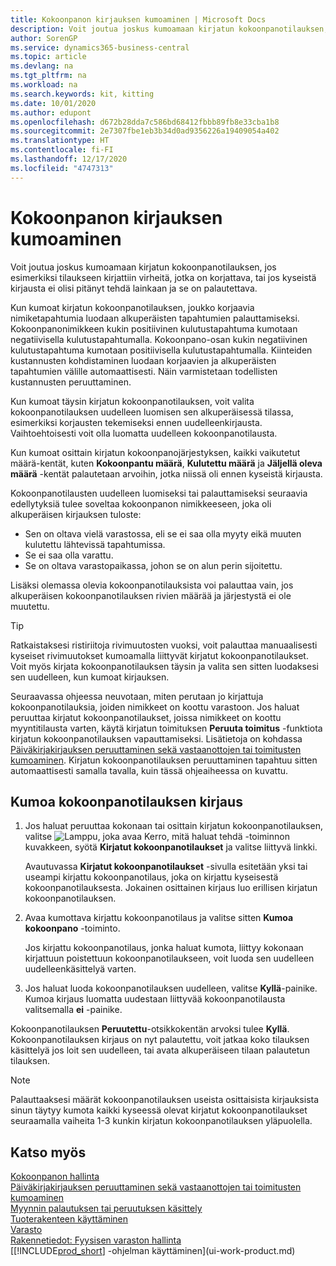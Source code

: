 ```yaml
---
title: Kokoonpanon kirjauksen kumoaminen | Microsoft Docs
description: Voit joutua joskus kumoamaan kirjatun kokoonpanotilauksen, jos esimerkiksi tilaukseen kirjattiin virheitä, jotka on korjattava, tai jos kyseistä kirjausta ei olisi pitänyt tehdä lainkaan ja se on palautettava.
author: SorenGP
ms.service: dynamics365-business-central
ms.topic: article
ms.devlang: na
ms.tgt_pltfrm: na
ms.workload: na
ms.search.keywords: kit, kitting
ms.date: 10/01/2020
ms.author: edupont
ms.openlocfilehash: d672b28dda7c586bd68412fbbb89fb8e33cba1b8
ms.sourcegitcommit: 2e7307fbe1eb3b34d0ad9356226a19409054a402
ms.translationtype: HT
ms.contentlocale: fi-FI
ms.lasthandoff: 12/17/2020
ms.locfileid: "4747313"
---
```

# <a name="undo-assembly-posting"></a>Kokoonpanon kirjauksen kumoaminen
Voit joutua joskus kumoamaan kirjatun kokoonpanotilauksen, jos esimerkiksi tilaukseen kirjattiin virheitä, jotka on korjattava, tai jos kyseistä kirjausta ei olisi pitänyt tehdä lainkaan ja se on palautettava.

Kun kumoat kirjatun kokoonpanotilauksen, joukko korjaavia nimiketapahtumia luodaan alkuperäisten tapahtumien palauttamiseksi. Kokoonpanonimikkeen kukin positiivinen kulutustapahtuma kumotaan negatiivisella kulutustapahtumalla. Kokoonpano-osan kukin negatiivinen kulutustapahtuma kumotaan positiivisella kulutustapahtumalla. Kiinteiden kustannusten kohdistaminen luodaan korjaavien ja alkuperäisten tapahtumien välille automaattisesti. Näin varmistetaan todellisten kustannusten peruuttaminen.  

Kun kumoat täysin kirjatun kokoonpanotilauksen, voit valita kokoonpanotilauksen uudelleen luomisen sen alkuperäisessä tilassa, esimerkiksi korjausten tekemiseksi ennen uudelleenkirjausta. Vaihtoehtoisesti voit olla luomatta uudelleen kokoonpanotilausta.  

Kun kumoat osittain kirjatun kokoonpanojärjestyksen, kaikki vaikutetut määrä-kentät, kuten **Kokoonpantu määrä**, **Kulutettu määrä** ja **Jäljellä oleva määrä** -kentät palautetaan arvoihin, jotka niissä oli ennen kyseistä kirjausta.  

Kokoonpanotilausten uudelleen luomiseksi tai palauttamiseksi seuraavia edellytyksiä tulee soveltaa kokoonpanon nimikkeeseen, joka oli alkuperäisen kirjauksen tuloste:  

-   Sen on oltava vielä varastossa, eli se ei saa olla myyty eikä muuten kulutettu lähtevissä tapahtumissa.  
-   Se ei saa olla varattu.  
-   Se on oltava varastopaikassa, johon se on alun perin sijoitettu.  

Lisäksi olemassa olevia kokoonpanotilauksista voi palauttaa vain, jos alkuperäisen kokoonpanotilauksen rivien määrää ja järjestystä ei ole muutettu.  

> [!TIP]  
>  Ratkaistaksesi ristiriitoja rivimuutosten vuoksi, voit palauttaa manuaalisesti kyseiset rivimuutokset kumoamalla liittyvät kirjatut kokoonpanotilaukset. Voit myös kirjata kokoonpanotilauksen täysin ja valita sen sitten luodaksesi sen uudelleen, kun  kumoat kirjauksen.  

Seuraavassa ohjeessa neuvotaan, miten perutaan jo kirjattuja kokoonpanotilauksia, joiden nimikkeet on koottu varastoon. Jos haluat peruuttaa kirjatut kokoonpanotilaukset, joissa nimikkeet on koottu myyntitilausta varten, käytä kirjatun toimituksen **Peruuta toimitus** -funktiota kirjatun kokoonpanotilauksen vapauttamiseksi. Lisätietoja on kohdassa [Päiväkirjakirjauksen peruuttaminen sekä vastaanottojen tai toimitusten kumoaminen](finance-how-reverse-journal-posting.md). Kirjatun kokoonpanotilauksen peruuttaminen tapahtuu sitten automaattisesti samalla tavalla, kuin tässä ohjeaiheessa on kuvattu.  

## <a name="to-undo-posting-of-an-assembly-order"></a>Kumoa kokoonpanotilauksen kirjaus  
1.  Jos haluat peruuttaa kokonaan tai osittain kirjatun kokoonpanotilauksen, valitse ![Lamppu, joka avaa Kerro, mitä haluat tehdä -toiminnon](media/ui-search/search_small.png "Kerro, mitä haluat tehdä") kuvakkeen, syötä **Kirjatut kokoonpanotilaukset** ja valitse liittyvä linkki.  

    Avautuvassa **Kirjatut kokoonpanotilaukset** -sivulla esitetään yksi tai useampi kirjattu kokoonpanotilaus, joka on kirjattu kyseisestä kokoonpanotilauksesta. Jokainen osittainen kirjaus luo erillisen kirjatun kokoonpanotilauksen.  
2.  Avaa kumottava kirjattu kokoonpanotilaus ja valitse sitten **Kumoa kokoonpano** -toiminto.  

    Jos kirjattu kokoonpanotilaus, jonka haluat kumota, liittyy kokonaan kirjattuun poistettuun kokoonpanotilaukseen, voit luoda sen uudelleen uudelleenkäsittelyä varten.  
3.  Jos haluat luoda kokoonpanotilauksen uudelleen, valitse **Kyllä**-painike. Kumoa kirjaus luomatta uudestaan liittyvää kokoonpanotilausta valitsemalla **ei** -painike.  

Kokoonpanotilauksen **Peruutettu**-otsikkokentän arvoksi tulee **Kyllä**. Kokoonpanotilauksen kirjaus on nyt palautettu, voit jatkaa koko tilauksen käsittelyä jos loit sen uudelleen, tai avata alkuperäiseen tilaan palautetun tilauksen.  

> [!NOTE]  
>  Palauttaaksesi määrät kokoonpanotilauksen useista osittaisista kirjauksista sinun täytyy kumota kaikki kyseessä olevat kirjatut kokoonpanotilaukset seuraamalla vaiheita 1-3 kunkin kirjatun kokoonpanotilauksen yläpuolella.  

## <a name="see-also"></a>Katso myös  
[Kokoonpanon hallinta](assembly-assemble-items.md)  
[Päiväkirjakirjauksen peruuttaminen sekä vastaanottojen tai toimitusten kumoaminen](finance-how-reverse-journal-posting.md)  
[Myynnin palautuksen tai peruutuksen käsittely](sales-how-process-sales-returns-cancellations.md)    
[Tuoterakenteen käyttäminen](inventory-how-work-BOMs.md)  
[Varasto](inventory-manage-inventory.md)  
[Rakennetiedot: Fyysisen varaston hallinta](design-details-warehouse-management.md)  
[[!INCLUDE[prod_short](includes/prod_short.md)] -ohjelman käyttäminen](ui-work-product.md)

